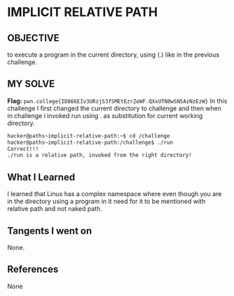 # IMPLICIT RELATIVE PATH 
## OBJECTIVE 
to execute a program in the current directory, using (.) like in the previous challenge.
## MY SOLVE
**Flag:** `pwn.college{ID866EIv3URzjS3fSMEtEzrZeWF.QXxUTN0wSN5AzNzEzW}`
In this challenge I first changed the current directory to challenge and then when in challenge i invoked run using . as substitution for current working directory.
```bash
hacker@paths~implicit-relative-path:~$ cd /challenge
hacker@paths~implicit-relative-path:/challenge$ ./run
Correct!!!
./run is a relative path, invoked from the right directory!
```
## What I Learned
I learned that Linux has a complex namespace where even though you are in the directory using a program in it need for it to be mentioned with relative path and not naked path.
## Tangents I went on
None.
## References
None
